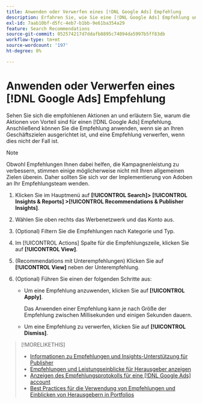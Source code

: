 ```yaml
---
title: Anwenden oder Verwerfen eines [!DNL Google Ads] Empfehlung
description: Erfahren Sie, wie Sie eine [!DNL Google Ads] Empfehlung und wie die Empfehlung angewendet oder abgelehnt werden kann.
exl-id: 7aab10bf-d5fc-4eb7-b1bb-9e61ba354a29
feature: Search Recommendations
source-git-commit: 052574217d7ddafb8895c74094da5997b5ff83db
workflow-type: tm+mt
source-wordcount: '197'
ht-degree: 0%

---
```


# Anwenden oder Verwerfen eines [!DNL Google Ads] Empfehlung

Sehen Sie sich die empfohlenen Aktionen an und erläutern Sie, warum die Aktionen von Vorteil sind für einen [!DNL Google Ads] Empfehlung. Anschließend können Sie die Empfehlung anwenden, wenn sie an Ihren Geschäftszielen ausgerichtet ist, und eine Empfehlung verwerfen, wenn dies nicht der Fall ist.

>[!NOTE]
>
>Obwohl Empfehlungen Ihnen dabei helfen, die Kampagnenleistung zu verbessern, stimmen einige möglicherweise nicht mit Ihren allgemeinen Zielen überein. Daher sollten Sie sich vor der Implementierung von Adoben an Ihr Empfehlungsteam wenden.

1. Klicken Sie im Hauptmenü auf **[!UICONTROL Search]> [!UICONTROL Insights & Reports] >[!UICONTROL Recommendations & Publisher Insights]**.

1. Wählen Sie oben rechts das Werbenetzwerk und das Konto aus.

1. (Optional) Filtern Sie die Empfehlungen nach Kategorie und Typ.

1. Im [!UICONTROL Actions] Spalte für die Empfehlungszeile, klicken Sie auf **[!UICONTROL View]**.

1. (Recommendations mit Unterempfehlungen) Klicken Sie auf **[!UICONTROL View]** neben der Unterempfehlung.

1. (Optional) Führen Sie einen der folgenden Schritte aus:

   * Um eine Empfehlung anzuwenden, klicken Sie auf **[!UICONTROL Apply]**.

     Das Anwenden einer Empfehlung kann je nach Größe der Empfehlung zwischen Millisekunden und einigen Sekunden dauern.

   * Um eine Empfehlung zu verwerfen, klicken Sie auf **[!UICONTROL Dismiss]**.

>[!MORELIKETHIS]
>
>* [Informationen zu Empfehlungen und Insights-Unterstützung für Publisher](recommendation-support.md)
>* [Empfehlungen und Leistungseinblicke für Herausgeber anzeigen](recommendation-view.md)
>* [Anzeigen des Empfehlungsprotokolls für eine [!DNL Google Ads] account](google-recommendation-view-log.md)
>* [Best Practices für die Verwendung von Empfehlungen und Einblicken von Herausgebern in Portfolios](recommendation-best-practices.md)
